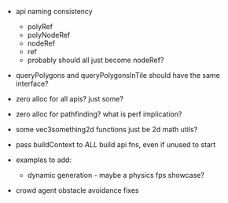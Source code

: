 - api naming consistency
  - polyRef
  - polyNodeRef
  - nodeRef
  - ref
  - probably should all just become nodeRef?

- queryPolygons and queryPolygonsInTile should have the same interface?

- zero alloc for all apis? just some?

- zero alloc for pathfinding? what is perf implication?

- some vec3something2d functions just be 2d math utils?

- pass buildContext to _ALL_ build api fns, even if unused to start

- examples to add:
  - dynamic generation - maybe a physics fps showcase?

- crowd agent obstacle avoidance fixes
